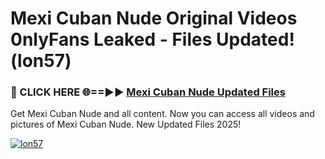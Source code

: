 # Mexi Cuban Nude Original Videos 0nlyFans Leaked - Files Updated! (lon57)

<h3>🔴 CLICK HERE 🌐==►► <a href="https://tinyurl.com/yrmya6cz" rel="nofollow">Mexi Cuban Nude Updated Files</a></h3>

Get Mexi Cuban Nude and all content. Now you can access all videos and pictures of Mexi Cuban Nude. New Updated Files 2025!

[![lon57](https://i.imgur.com/FMdXYCs.gif)](https://tinyurl.com/yrmya6cz)
